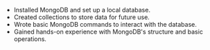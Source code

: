 - Installed MongoDB and set up a local database.
- Created collections to store data for future use.
- Wrote basic MongoDB commands to interact with the database.
- Gained hands-on experience with MongoDB's structure and basic operations.
